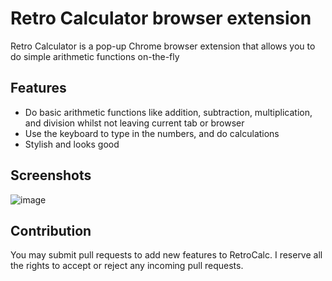 # Retro Calculator browser extension
Retro Calculator is a pop-up Chrome browser extension that allows you to do simple arithmetic functions on-the-fly

## Features
- Do basic arithmetic functions like addition, subtraction, multiplication, and division whilst not leaving current tab or browser
- Use the keyboard to type in the numbers, and do calculations
- Stylish and looks good

## Screenshots
![image](https://user-images.githubusercontent.com/7586031/89307997-bbc8bc80-d63f-11ea-8ba7-06655559b278.png)

## Contribution
You may submit pull requests to add new features to RetroCalc. I reserve all the rights to accept or reject any incoming pull requests.
